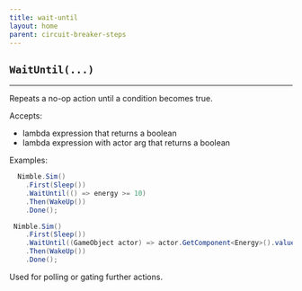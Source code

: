 ```yaml
---
title: wait-until
layout: home
parent: circuit-breaker-steps
---
```


## `WaitUntil(...)`

---

Repeats a no-op action until a condition becomes true.

Accepts:
  - lambda expression that returns a boolean
  - lambda expression with actor arg that returns a boolean

Examples:

```csharp
  Nimble.Sim()
    .First(Sleep())
    .WaitUntil(() => energy >= 10)
    .Then(WakeUp())
    .Done();
```

```csharp
 Nimble.Sim()
    .First(Sleep())
    .WaitUntil((GameObject actor) => actor.GetComponent<Energy>().value >= 10)
    .Then(WakeUp())
    .Done();
```

Used for polling or gating further actions.